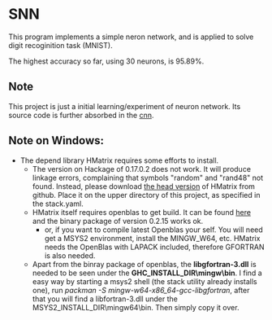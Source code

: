 # SNN
This program implements a simple neron network, and is applied to solve digit recoginition task (MNIST).

The highest accuracy so far, using 30 neurons, is 95.89%.

## Note 
This project is just a initial learning/experiment of neuron network. Its source code is further absorbed in the [cnn](https://github.com/pierric/cnn).

## Note on Windows:
+ The depend library HMatrix requires some efforts to install.
  + The version on Hackage of 0.17.0.2 does not work. It will produce linkage errors, complaining that symbols "random" and "rand48" not found. Instead, please download [the head version](https://github.com/albertoruiz/hmatrix) of HMatrix from github. Place it on the upper directory of this project, as specified in the stack.yaml.
  + HMatrix itself requires openblas to get build. It can be found [here](http://www.openblas.net/) and the binary package of version 0.2.15 works ok.
    + or, if you want to compile latest Openblas your self. You will need get a MSYS2 environment, install the MINGW_W64, etc. HMatrix needs the OpenBlas with LAPACK included, therefore GFORTRAN is also needed.
  + Apart from the binray package of openblas, the **libgfortran-3.dll** is needed to be seen under the **GHC_INSTALL_DIR\mingw\bin**. I find a easy way by starting a msys2 shell (the stack utility already installs one), run _packman -S mingw-w64-x86_64-gcc-libgfortran_, after that you will find a libfortran-3.dll under the MSYS2_INSTALL_DIR\mingw64\bin. Then simply copy it over.
